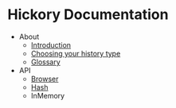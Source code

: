 # Hickory Documentation

* About
  * [Introduction](./about/introduction.md)
  * [Choosing your history type](./about/choosing.md)
  * [Glossary](./about/glossary.md)
* API
  * [Browser](./api/Browser.md)
  * [Hash](./api/Hash.md)
  * InMemory
